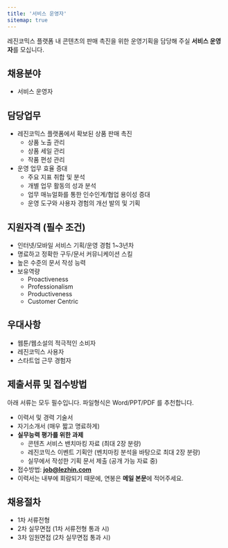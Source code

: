 ```yaml
---
title: '서비스 운영자'
sitemap: true
---
```


레진코믹스 플랫폼 내 콘텐츠의 판매 촉진을 위한 운영기획을 담당해 주실 **서비스 운영자**를 모십니다.

## 채용분야

- 서비스 운영자 

## 담당업무

- 레진코믹스 플랫폼에서 확보된 상품 판매 촉진
	- 상품 노출 관리
  - 상품 세일 관리
  - 작품 편성 관리
- 운영 업무 효율 증대
	- 주요 지표 취합 및 분석
  - 개별 업무 활동의 성과 분석
  - 업무 매뉴얼화를 통한 인수인계/협업 용이성 증대
  - 운영 도구와 사용자 경험의 개선 발의 및 기획

## 지원자격 (필수 조건)

- 인터넷/모바일 서비스 기획/운영 경험 1~3년차 
- 명료하고 정확한 구두/문서 커뮤니케이션 스킬
- 높은 수준의 문서 작성 능력 
- 보유역량 
  - Proactiveness 
  - Professionalism 
  - Productiveness
  - Customer Centric    

## 우대사항

- 웹툰/웹소설의 적극적인 소비자
- 레진코믹스 사용자
- 스타트업 근무 경험자

## 제출서류 및 접수방법

아래 서류는 모두 필수입니다. 파일형식은 Word/PPT/PDF 를 추천합니다.

- 이력서 및 경력 기술서 
- 자기소개서 (매우 짧고 명료하게)
- **실무능력 평가를 위한 과제** 
  - 콘텐츠 서비스 밴치마킹 자료 (최대 2장 분량)
  - 레진코믹스 이벤트 기획안 (벤치마킹 분석을 바탕으로 최대 2장 분량)
  - 실무에서 작성한 기획 문서 제출 (공개 가능 자료 중)
- 접수방법: **job@lezhin.com** 
- 이력서는 내부에 회람되기 때문에, 연봉은 **메일 본문**에 적어주세요.

## 채용절차 

- 1차 서류전형
- 2차 실무면접 (1차 서류전형 통과 시)
- 3차 임원면접 (2차 실무면접 통과 시)
